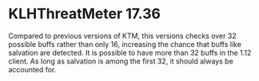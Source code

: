 # KLHThreatMeter 17.36

Compared to previous versions of KTM, this versions checks  over 32 possible buffs rather than only 16, increasing the chance that buffs like salvation are detected. It is possible to have more than 32 buffs in the 1.12 client. As long as salvation is among the first 32, it should always be accounted for.
